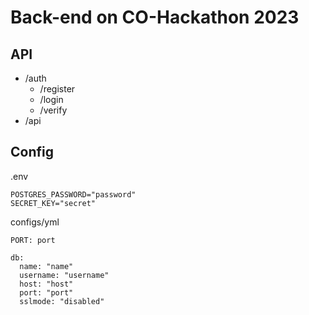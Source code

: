 # Back-end on CO-Hackathon 2023
## API
- /auth
    - /register
    - /login
    - /verify
- /api

## Config
.env
```
POSTGRES_PASSWORD="password"
SECRET_KEY="secret"
```

configs/yml
```
PORT: port

db:
  name: "name"
  username: "username"
  host: "host"
  port: "port"
  sslmode: "disabled"
```